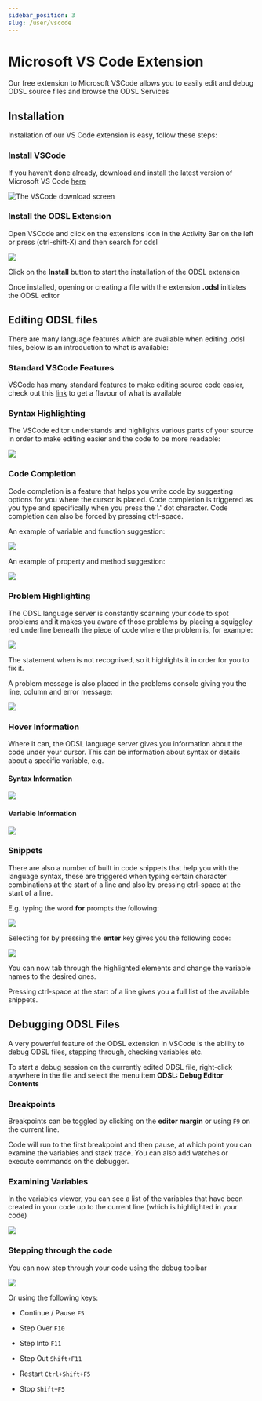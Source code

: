 ```yaml
---
sidebar_position: 3
slug: /user/vscode
---
```

Microsoft VS Code Extension
===========================

Our free extension to Microsoft VSCode allows you to easily edit and debug ODSL source files and browse the ODSL Services

## Installation

Installation of our VS Code extension is easy, follow these steps:

### Install VSCode

If you haven’t done already, download and install the latest version of Microsoft VS Code [here](https://code.visualstudio.com/download)

![The VSCode download screen](/attachments/33374/33387.png)

### Install the ODSL Extension

Open VSCode and click on the extensions icon in the Activity Bar on the left or press (ctrl-shift-X) and then search for odsl

![](/attachments/33374/296943770.png)

Click on the **Install** button to start the installation of the ODSL extension

Once installed, opening or creating a file with the extension **.odsl** initiates the ODSL editor

## Editing ODSL files

There are many language features which are available when editing .odsl files, below is an introduction to what is available:

### Standard VSCode Features

VSCode has many standard features to make editing source code easier, check out this [link](https://code.visualstudio.com/docs/getstarted/userinterface) to get a flavour of what is available

### Syntax Highlighting

The VSCode editor understands and highlights various parts of your source in order to make editing easier and the code to be more readable:

![](/attachments/33374/33408.png)

### Code Completion

Code completion is a feature that helps you write code by suggesting options for you where the cursor is placed. Code completion is triggered as you type and specifically when you press the '.' dot character. Code completion can also be forced by pressing ctrl-space.

An example of variable and function suggestion:

![](/attachments/33374/66113.png)

An example of property and method suggestion:

![](/attachments/33374/33422.png)

### Problem Highlighting

The ODSL language server is constantly scanning your code to spot problems and it makes you aware of those problems by placing a squiggley red underline beneath the piece of code where the problem is, for example:

![](/attachments/33374/262784.png)

The statement when is not recognised, so it highlights it in order for you to fix it.

A problem message is also placed in the problems console giving you the line, column and error message:

![](/attachments/33374/262792.png)

### Hover Information

Where it can, the ODSL language server gives you information about the code under your cursor. This can be information about syntax or details about a specific variable, e.g.

#### Syntax Information

![](/attachments/33374/33438.png)

#### Variable Information

![](/attachments/33374/131569.png)

### Snippets

There are also a number of built in code snippets that help you with the language syntax, these are triggered when typing certain character combinations at the start of a line and also by pressing ctrl-space at the start of a line.

E.g. typing the word **for** prompts the following:

![](/attachments/33374/66127.png)

Selecting for by pressing the **enter** key gives you the following code:

![](/attachments/33374/262802.png)

You can now tab through the highlighted elements and change the variable names to the desired ones.

Pressing ctrl-space at the start of a line gives you a full list of the available snippets.

## Debugging ODSL Files

A very powerful feature of the ODSL extension in VSCode is the ability to debug ODSL files, stepping through, checking variables etc.

To start a debug session on the currently edited ODSL file, right-click anywhere in the file and select the menu item **ODSL: Debug Editor Contents**

### Breakpoints

Breakpoints can be toggled by clicking on the **editor margin** or using `F9` on the current line.

Code will run to the first breakpoint and then pause, at which point you can examine the variables and stack trace. You can also add watches or execute commands on the debugger.

### Examining Variables

In the variables viewer, you can see a list of the variables that have been created in your code up to the current line (which is highlighted in your code)

![](/attachments/33374/33466.png)

### Stepping through the code

You can now step through your code using the debug toolbar

![](/attachments/33374/66149.png)

Or using the following keys:

*   Continue / Pause `F5`
    
*   Step Over `F10`
    
*   Step Into `F11`
    
*   Step Out `Shift+F11`
    
*   Restart `Ctrl+Shift+F5`
    
*   Stop `Shift+F5`
    
